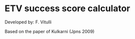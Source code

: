 # ETV success score calculator

Developed by: F. Vitulli

Based on the paper of Kulkarni (Jpns 2009) 

